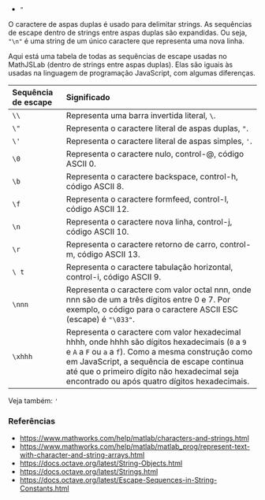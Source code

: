 * `"`

O caractere de aspas duplas é usado para delimitar strings. As sequências de escape dentro de strings entre aspas duplas são expandidas. Ou seja, `"\n"` é uma string de um único caractere que representa uma nova linha.

Aqui está uma tabela de todas as sequências de escape usadas no MathJSLab (dentro de strings entre aspas duplas). Elas são iguais às usadas na linguagem de programação JavaScript, com algumas diferenças.

| Sequência de escape | Significado |
| :-------------- | :------ |
| `\\` | Representa uma barra invertida literal, `\`.|
|`\"` | Representa o caractere literal de aspas duplas, `"`.|
| `\'` | Representa o caractere literal de aspas simples, `'`.|
| `\0` | Representa o caractere nulo, control-@, código ASCII 0. |
| `\b` | Representa o caractere backspace, control-h, código ASCII 8. |
| `\f` | Representa o caractere formfeed, control-l, código ASCII 12. |
| `\n` | Representa o caractere nova linha, control-j, código ASCII 10. |
| `\r` | Representa o caractere retorno de carro, control-m, código ASCII 13. |
| `\ t` | Representa o caractere tabulação horizontal, control-i, código ASCII 9. |
| `\nnn` | Representa o caractere com valor octal nnn, onde nnn são de um a três dígitos entre 0 e 7. Por exemplo, o código para o caractere ASCII ESC (escape) é `"\033"`. |
| `\xhhh`| Representa o caractere com valor hexadecimal hhhh, onde hhhh são dígitos hexadecimais (`0` a `9` e `A` a `F` ou `a` a `f`). Como a mesma construção como em JavaScript, a sequência de escape continua até que o primeiro dígito não hexadecimal seja encontrado ou após quatro dígitos hexadecimais. |

Veja também: `'`

### Referências

* https://www.mathworks.com/help/matlab/characters-and-strings.html
* https://www.mathworks.com/help/matlab/matlab_prog/represent-text-with-character-and-string-arrays.html
* https://docs.octave.org/latest/String-Objects.html
* https://docs.octave.org/latest/Strings.html
* https://docs.octave.org/latest/Escape-Sequences-in-String-Constants.html
